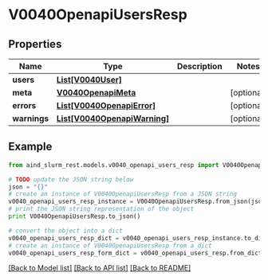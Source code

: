 # V0040OpenapiUsersResp


## Properties

Name | Type | Description | Notes
------------ | ------------- | ------------- | -------------
**users** | [**List[V0040User]**](V0040User.md) |  | 
**meta** | [**V0040OpenapiMeta**](V0040OpenapiMeta.md) |  | [optional] 
**errors** | [**List[V0040OpenapiError]**](V0040OpenapiError.md) |  | [optional] 
**warnings** | [**List[V0040OpenapiWarning]**](V0040OpenapiWarning.md) |  | [optional] 

## Example

```python
from aind_slurm_rest.models.v0040_openapi_users_resp import V0040OpenapiUsersResp

# TODO update the JSON string below
json = "{}"
# create an instance of V0040OpenapiUsersResp from a JSON string
v0040_openapi_users_resp_instance = V0040OpenapiUsersResp.from_json(json)
# print the JSON string representation of the object
print V0040OpenapiUsersResp.to_json()

# convert the object into a dict
v0040_openapi_users_resp_dict = v0040_openapi_users_resp_instance.to_dict()
# create an instance of V0040OpenapiUsersResp from a dict
v0040_openapi_users_resp_form_dict = v0040_openapi_users_resp.from_dict(v0040_openapi_users_resp_dict)
```
[[Back to Model list]](../README.md#documentation-for-models) [[Back to API list]](../README.md#documentation-for-api-endpoints) [[Back to README]](../README.md)


